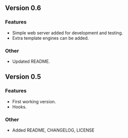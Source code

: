 Version 0.6
-----------

### Features
-   Simple web server added for development and testing.
-   Extra template engines can be added.

### Other
-   Updated README.

Version 0.5
-----------

### Features
-   First working version.
-   Hooks.

### Other
-   Added README, CHANGELOG, LICENSE
